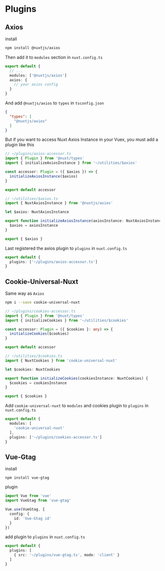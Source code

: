 # Plugins

## Axios

install

```bash
npm install @nuxtjs/axios
```

Then add it to `modules` section in `nuxt.config.ts`

```typescript
export default {
  // ...
  modules: ['@nuxtjs/axios']
  axios: {
    // your axios config
  }
}
```

And add `@nuxtjs/axios` to `types` in `tsconfig.json`

```json
{
  "types": [
    "@nuxtjs/axios"
  ]
}
```

But if you want to access Nuxt Axios Instance in your Vuex, you must add a plugin like this

```typescript
// ~/plugins/axios-accessor.ts
import { Plugin } from '@nuxt/types'
import { initializeAxiosInstance } from '~/utilities/$axios'

const accessor: Plugin = ({ $axios }) => {
  initializeAxiosInstance($axios)
}

export default accessor
```

```typescript
// ~/utilities/$axios.ts
import { NuxtAxiosInstance } from '@nuxtjs/axios'

let $axios: NuxtAxiosInstance

export function initializeAxiosInstance(axiosInstance: NuxtAxiosInstance) {
  $axios = axiosInstance
}

export { $axios }
```

Last registered the axios plugin to `plugins` in `nuxt.config.ts`

```typescript
export default {
  plugins: ['~/plugins/axios-accessor.ts']
}
```

## Cookie-Universal-Nuxt

Same way as `Axios`

```bash
npm i --save cookie-universal-nuxt
```

```typescript
// ~/plugins/cookies-accessor.ts
import { Plugin } from '@nuxt/types'
import { initializeCookies } from '~/utilities/$cookies'

const accessor: Plugin = ({ $cookies }: any) => {
  initializeCookies($cookies)
}

export default accessor
```

```typescript
// ~/utilities/$cookies.ts
import { NuxtCookies } from 'cookie-universal-nuxt'

let $cookies: NuxtCookies

export function initializeCookies(cookiesInstance: NuxtCookies) {
  $cookies = cookiesInstance
}

export { $cookies }
```

Add `cookie-universal-nuxt` to `modules` and cookies plugin to `plugins` in `nuxt.config.ts`

```typescript
export default {
  modules: [
    'cookie-universal-nuxt'
  ],
  plugins: ['~/plugins/cookies-accessor.ts']
}
```

## Vue-Gtag

install

```bash=
npm install vue-gtag
```

plugin

```typescript
import Vue from 'vue'
import VueGtag from 'vue-gtag'

Vue.use(VueGtag, {
  config: {
    id: 'Vue-Gtag id'
  }
})
```

add plugin to `plugins` in `nuxt.config.ts`

```typescript
export default {
  plugins: [
    { src: '~/plugins/vue-gtag.ts', mode: 'client' }
  ]
}
```

